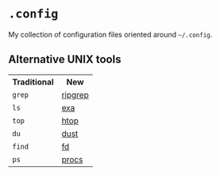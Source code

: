 # `.config`
My collection of configuration files oriented around `~/.config`.

## Alternative UNIX tools
<table>
  <tr>
    <th>Traditional</th>
    <th>New</th>
  </tr>
  <tr>
    <td><code>grep</code></td>
    <td><a href="https://github.com/BurntSushi/ripgrep">ripgrep</a></td>
  </tr>
  <tr>
    <td><code>ls</code></td>
    <td><a href="https://the.exa.website/">exa</a></td>
  </tr>
  <tr>
    <td><code>top</code></td>
    <td><a href="https://htop.dev/">htop</a></td>
  </tr>
  <tr>
    <td><code>du</code></td>
    <td><a href="https://github.com/bootandy/dust">dust</a></td>
  </tr>
  <tr>
    <td><code>find</code></td>
    <td><a href="https://github.com/sharkdp/fd">fd</a></td>
  </tr>
  <tr>
    <td><code>ps</code></td>
    <td><a href="https://github.com/dalance/procs">procs</a></td>
  </tr>
</table>
